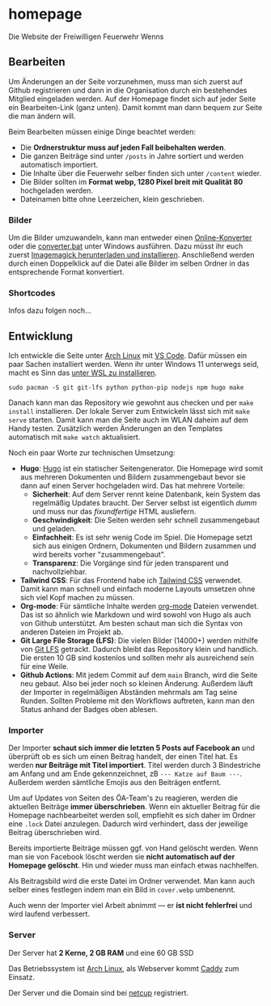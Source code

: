 # homepage

Die Website der Freiwilligen Feuerwehr Wenns

## Bearbeiten

Um Änderungen an der Seite vorzunehmen, muss man sich zuerst auf Github registrieren und dann in die Organisation durch ein bestehendes Mitglied eingeladen werden. Auf der Homepage findet sich auf jeder Seite ein Bearbeiten-Link (ganz unten). Damit kommt man dann bequem zur Seite die man ändern will.

Beim Bearbeiten müssen einige Dinge beachtet werden:

- Die **Ordnerstruktur muss auf jeden Fall beibehalten werden**.
- Die ganzen Beiträge sind unter `/posts` in Jahre sortiert und werden automatisch importiert.
- Die Inhalte über die Feuerwehr selber finden sich unter `/content` wieder.
- Die Bilder sollten im **Format webp, 1280 Pixel breit mit Qualität 80** hochgeladen werden.
- Dateinamen bitte ohne Leerzeichen, klein geschrieben.

### Bilder

Um die Bilder umzuwandeln, kann man entweder einen [Online-Konverter](https://www.freeconvert.com/de/webp-converter) oder die [converter.bat](./converter.bat) unter Windows ausführen. Dazu müsst ihr euch zuerst [Imagemagick herunterladen und installieren](https://imagemagick.org/script/download.php#windows). Anschließend werden durch einen Doppelklick auf die Datei alle Bilder im selben Ordner in das entsprechende Format konvertiert.

### Shortcodes

Infos dazu folgen noch...

## Entwicklung

Ich entwickle die Seite unter [Arch Linux](https://archlinux.org) mit [VS Code](https://code.visualstudio.com). Dafür müssen ein paar Sachen installiert werden. Wenn ihr unter Windows 11 unterwegs seid, macht es Sinn das [unter WSL zu installieren](https://wiki.archlinux.org/title/Install_Arch_Linux_on_WSL).

```
sudo pacman -S git git-lfs python python-pip nodejs npm hugo make
```

Danach kann man das Repository wie gewohnt aus checken und per `make install` installieren. Der lokale Server zum Entwickeln lässt sich mit `make serve` starten. Damit kann man die Seite auch im WLAN daheim auf dem Handy testen. Zusätzlich werden Änderungen an den Templates automatisch mit `make watch` aktualisiert.

Noch ein paar Worte zur technischen Umsetzung:

- **Hugo**: [Hugo](https://gohugo.io) ist ein statischer Seitengenerator. Die Homepage wird somit aus mehreren Dokumenten und Bildern zusammengebaut bevor sie dann auf einen Server hochgeladen wird. Das hat mehrere Vorteile:
  - **Sicherheit**: Auf dem Server rennt keine Datenbank, kein System das regelmäßig Updates braucht. Der Server selbst ist eigentlich _dumm_ und muss nur das _fixundfertige_ HTML ausliefern.
  - **Geschwindigkeit**: Die Seiten werden sehr schnell zusammengebaut und geladen.
  - **Einfachheit**: Es ist sehr wenig Code im Spiel. Die Homepage setzt sich aus einigen Ordnern, Dokumenten und Bildern zusammen und wird bereits vorher "zusammengebaut".
  - **Transparenz**: Die Vorgänge sind für jeden transparent und nachvollziehbar.
- **Tailwind CSS**: Für das Frontend habe ich [Tailwind CSS](https://tailwindcss.com) verwendet. Damit kann man schnell und einfach moderne Layouts umsetzen ohne sich viel Kopf machen zu müssen.
- **Org-mode**: Für sämtliche Inhalte werden [org-mode](https://orgmode.org/quickstart.html) Dateien verwendet. Das ist so ähnlich wie Markdown und wird sowohl von Hugo als auch von Github unterstützt. Am besten schaut man sich die Syntax von anderen Dateien im Projekt ab.
- **Git Large File Storage (LFS)**: Die vielen Bilder (14000+) werden mithilfe von [Git LFS](https://git-lfs.com/) getrackt. Dadurch bleibt das Repository klein und handlich. Die ersten 10 GB sind kostenlos und sollten mehr als ausreichend sein für eine Weile.
- **Github Actions**: Mit jedem Commit auf dem `main` Branch, wird die Seite neu gebaut. Also bei jeder noch so kleinen Änderung. Außerdem läuft der Importer in regelmäßigen Abständen mehrmals am Tag seine Runden. Sollten Probleme mit den Workflows auftreten, kann man den Status anhand der Badges oben ablesen.

### Importer

Der Importer **schaut sich immer die letzten 5 Posts auf Facebook an** und überprüft ob es sich um einen Beitrag handelt, der einen Titel hat. Es werden **nur Beiträge mit Titel importiert**. Titel werden durch 3 Bindestriche am Anfang und am Ende gekennzeichnet, zB `--- Katze auf Baum ---`. Außerdem werden sämtliche Emojis aus den Beiträgen entfernt.

Um auf Updates von Seiten des ÖA-Team's zu reagieren, werden die aktuellen Beiträge **immer überschrieben**. Wenn ein aktueller Beitrag für die Homepage nachbearbeitet werden soll, empfiehlt es sich daher im Ordner eine `.lock` Datei anzulegen. Dadurch wird verhindert, dass der jeweilige Beitrag überschrieben wird.

Bereits importierte Beiträge müssen ggf. von Hand gelöscht werden. Wenn man sie von Facebook löscht werden sie **nicht automatisch auf der Homepage gelöscht**. Hin und wieder muss man einfach etwas nachhelfen.

Als Beitragsbild wird die erste Datei im Ordner verwendet. Man kann auch selber eines festlegen indem man ein Bild in `cover.webp` umbenennt.

Auch wenn der Importer viel Arbeit abnimmt — er **ist nicht fehlerfrei** und wird laufend verbessert.

### Server

Der Server hat **2 Kerne, 2 GB RAM** und eine 60 GB SSD

Das Betriebssystem ist [Arch Linux](https://archlinux.org),
als Webserver kommt [Caddy](https://caddyserver.com) zum Einsatz.

Der Server und die Domain sind bei [netcup](https://netcup.de) registriert.
